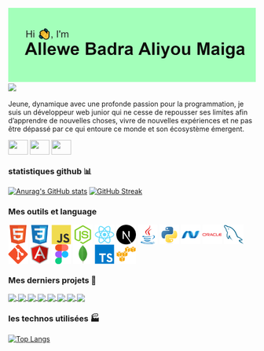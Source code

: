 [![MasterHead](https://github.com/lewe-maiga/lewe-maiga/blob/main/header.png)](https://github.com/lewe-maiga/)
![](https://komarev.com/ghpvc/?username=lewe-maiga&color=brightgreen)

Jeune, dynamique avec une profonde passion pour
la programmation, je suis un développeur web
junior qui ne cesse de repousser ses limites afin
d’apprendre de nouvelles choses, vivre de
nouvelles expériences et ne pas être dépassé par
ce qui entoure ce monde et son écosystème
émergent.

<a href="https://www.linkedin.com/in/allewe-badra-aliyou-maiga/" target="_blank"><img align="center" src="https://cdn.jsdelivr.net/npm/simple-icons@3.0.1/icons/linkedin.svg" alt="" height="30" width="40" /></a>
<a href="https://www.instagram.com/lewe_maiga/" target="_blank"><img align="center" src="https://cdn.jsdelivr.net/npm/simple-icons@3.0.1/icons/instagram.svg" alt="" height="30" width="40" /></a>
 <a href="https://twitter.com/lewe_maiga" target="_blank"><img align="center" src="https://cdn.jsdelivr.net/npm/simple-icons@3.0.1/icons/twitter.svg" alt="" height="30" width="40" /></a>
<br/>

### statistiques github 📊
[![Anurag's GitHub stats](https://github-readme-stats.vercel.app/api?username=lewe-maiga&show_icons=true)](https://github.com/anuraghazra/github-readme-stats)
[![GitHub Streak](http://github-readme-streak-stats.herokuapp.com?user=lewe-maiga&theme=blood)](https://git.io/streak-stats)
### Mes outils et language
<a href="https://developer.mozilla.org/fr/docs/Web/HTML" target="_blank"> <img src="https://github.com/devicons/devicon/blob/master/icons/html5/html5-original.svg" width="40" height="40" align="center" /></a>
<a href="https://developer.mozilla.org/fr/docs/Web/CSS" target="_blank"> <img src="https://github.com/devicons/devicon/blob/master/icons/css3/css3-original.svg" width="40" height="40" align="center" /></a>
<a href="https://developer.mozilla.org/fr/docs/Learn/JavaScript/First_steps/What_is_JavaScript" target="_blank"><img src="https://github.com/devicons/devicon/blob/master/icons/javascript/javascript-original.svg" width="40" height="40" align="center" /></a>
<a href="https://nodejs.org/fr/" target="_blank"><img src="https://github.com/devicons/devicon/blob/master/icons/nodejs/nodejs-original.svg" width="40" height="40" align="center" /></a>
<a href="https://fr.reactjs.org/" target="_blank"> <img src="https://github.com/devicons/devicon/blob/master/icons/react/react-original.svg" width="40" height="40" align="center" /></a>
<a href="https://nextjs.org/" target="_blank"> <img src="https://github.com/devicons/devicon/blob/master/icons/nextjs/nextjs-original.svg" width="40" height="40" align="center" /></a>
<a href="https://dev.java/" target="_blank"> <img src="https://github.com/devicons/devicon/blob/master/icons/java/java-original.svg" width="40" height="40" align="center" /></a>
<a href="https://www.python.org/" target="_blank"> <img src="https://github.com/devicons/devicon/blob/master/icons/python/python-original.svg" width="40" height="40" align="center" /></a>
<a href="https://dotnet.microsoft.com/en-us/" target="_blank"> <img src="https://github.com/devicons/devicon/blob/master/icons/dot-net/dot-net-original.svg" width="40" height="40" align="center" /></a>
<a href="https://www.oracle.com/fr/database/" target="_blank"> <img src="https://github.com/devicons/devicon/blob/master/icons/oracle/oracle-original.svg" width="40" height="40" align="center" /></a>
<a href="https://www.mysql.com/fr/" target="_blank"> <img src="https://github.com/devicons/devicon/blob/master/icons/mysql/mysql-original.svg" width="40" height="40" align="center" /></a>
<a href="https://git-scm.com/" target="_blank"> <img src="https://github.com/devicons/devicon/blob/master/icons/git/git-original.svg" width="40" height="40" align="center" /></a>
<a href="https://angular.io/" target="_blank"> <img src="https://github.com/devicons/devicon/blob/master/icons/angularjs/angularjs-original.svg" width="40" height="40" align="center" /></a>
<a href="https://www.figma.com/fr/" target="_blank"> <img src="https://github.com/devicons/devicon/blob/master/icons/figma/figma-original.svg" width="40" height="40" align="center" /></a>
<a href="https://www.mongodb.com/" target="_blank"> <img src="https://github.com/devicons/devicon/blob/master/icons/mongodb/mongodb-original.svg" width="40" height="40" align="center" /></a>
<a href="https://www.typescriptlang.org/" target="_blank"> <img src="https://github.com/devicons/devicon/blob/master/icons/typescript/typescript-original.svg" width="40" height="40" align="center" /></a>
<a href="https://aws.amazon.com/" target="_blank"> <img src="https://github.com/devicons/devicon/blob/master/icons/amazonwebservices/amazonwebservices-original.svg" width="40" height="40" align="center" /></a>
<br/>
 ### Mes derniers projets 📅
<a href="https://github.com/anuraghazra/github-readme-stats">
  <img align="center" src="https://github-readme-stats.vercel.app/api/pin/?username=lewe-maiga&repo=black_in" />
</a>
<a href="https://github.com/anuraghazra/convoychat">
  <img align="center" src="https://github-readme-stats.vercel.app/api/pin/?username=lewe-maiga&repo=online-library-backend" />
</a>
<a href="https://github.com/anuraghazra/github-readme-stats">
  <img align="center" src="https://github-readme-stats.vercel.app/api/pin/?username=lewe-maiga&repo=online-library-frontend" />
</a>
<a href="https://github.com/anuraghazra/convoychat">
  <img align="center" src="https://github-readme-stats.vercel.app/api/pin/?username=lewe-maiga&repo=project-jee" />
</a>
<a href="https://github.com/anuraghazra/convoychat">
  <img align="center" src="https://github-readme-stats.vercel.app/api/pin/?username=lewe-maiga&repo=koa-postgresql" />
</a>
<a href="https://github.com/anuraghazra/convoychat">
  <img align="center" src="https://github-readme-stats.vercel.app/api/pin/?username=lewe-maiga&repo=project-ai-csp" />
</a>
<a href="https://github.com/anuraghazra/convoychat">
  <img align="center" src="https://github-readme-stats.vercel.app/api/pin/?username=lewe-maiga&repo=project-ai-csp" />
</a>
<a href="https://github.com/anuraghazra/convoychat">
  <img align="center" src="https://github-readme-stats.vercel.app/api/pin/?username=lewe-maiga&repo=project-jee" />
</a>

### les technos utilisées 🏭
[![Top Langs](https://github-readme-stats.vercel.app/api/top-langs/?username=lewe-maiga&layout=compact)](https://github.com/anuraghazra/github-readme-stats)
